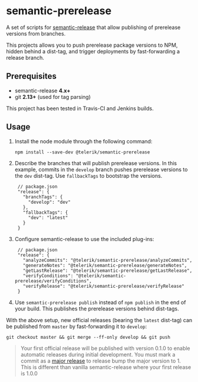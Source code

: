 # semantic-prerelease

A set of scripts for [semantic-release](https://github.com/semantic-release/semantic-release) that allow publishing of prerelease versions from branches.

This projects allows you to push prerelease package versions to NPM, hidden behind a dist-tag, and trigger deployments by fast-forwarding a release branch.

## Prerequisites

- semantic-release **4.x+**
- git **2.13+** (used for tag parsing)

This project has been tested in Travis-CI and Jenkins builds.

## Usage

1. Install the node module through the following command:

       npm install --save-dev @telerik/semantic-prerelease

2. Describe the branches that will publish prerelease versions.
     In this example, commits in the `develop` branch pushes prerelease versions to the `dev` dist-tag. Use `fallbackTags` to bootstrap the versions.

        // package.json
        "release": {
          "branchTags": {
            "develop": "dev"
          },
          "fallbackTags": {
            "dev": "latest"
          }
        }

3. Configure semantic-release to use the included plug-ins:

        // package.json
        "release": {
          "analyzeCommits": "@telerik/semantic-prerelease/analyzeCommits",
          "generateNotes": "@telerik/semantic-prerelease/generateNotes",
          "getLastRelease": "@telerik/semantic-prerelease/getLastRelease",
          "verifyConditions": "@telerik/semantic-prerelease/verifyConditions",
          "verifyRelease": "@telerik/semantic-prerelease/verifyRelease"
        }

4. Use `semantic-prerelease publish` instead of `npm publish` in the end of your build. This publishes the prerelease versions behind dist-tags.

With the above setup, new official releases (bearing the `latest` dist-tag) can be published from `master` by fast-forwarding it to `develop`:

    git checkout master && git merge --ff-only develop && git push

> Your first official release will be published with version 0.1.0 to enable automatic releases during initial development. You must mark a commit as a [major release](https://github.com/semantic-release/semantic-release#major-breaking-release) to release bump the major version to 1. This is different than vanilla semantic-release where your first release is 1.0.0
